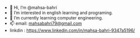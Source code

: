 - 👋 Hi, I’m @mahsa-bahri
- 👀 I’m interested in english learning and programing.
- 🌱 I’m currently learning computer engineering.
- 📫 email: mahsabahri79@gmail.com
- linkdin : https://www.linkedin.com/in/mahsa-bahri-9347a5196/

<!---
mahsa-bahri/mahsa-bahri is a ✨ special ✨ repository because its `README.md` (this file) appears on your GitHub profile.
You can click the Preview link to take a look at your changes.
--->

